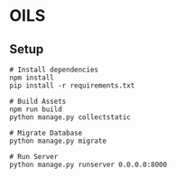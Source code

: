 # OILS

## Setup

    # Install dependencies
    npm install
    pip install -r requirements.txt

    # Build Assets
    npm run build
    python manage.py collectstatic

    # Migrate Database
    python manage.py migrate

    # Run Server
    python manage.py runserver 0.0.0.0:8000
